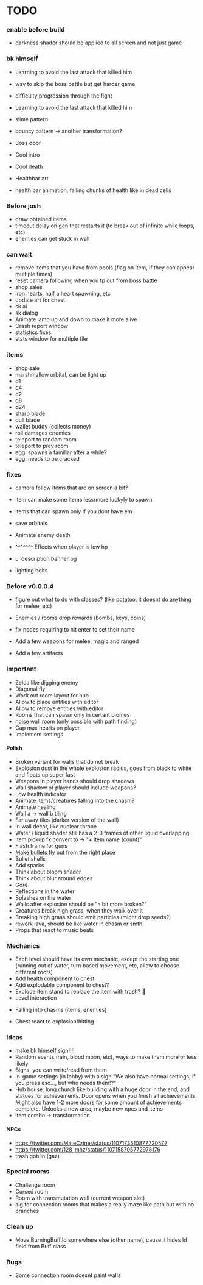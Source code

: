 # TODO

### enable before build

* darkness shader should be applied to all screen and not just game

### bk himself

* Learning to avoid the last attack that killed him
* way to skip the boss battle but get harder game
* difficulty progression through the fight
* Learning to avoid the last attack that killed him
* slime pattern
* bouncy pattern -> another transformation?

* Boss door
* Cool intro
* Cool death
* Healthbar art
* health bar animation, falling chunks of health like in dead cells

### Before josh

* draw obtained items
* timeout delay on gen that restarts it (to break out of infinite while loops, etc)
* enemies can get stuck in wall

### can wait

* remove items that you have from pools (flag on item, if they can appear multiple times)
* reset camera following when you tp out from boss battle
* shop sales
* iron hearts, half a heart spawning, etc
* update art for chest
* sk ai
* sk dialog
* Animate lamp up and down to make it more alive
* Crash report window
* statistics fixes
* stats window for multiple file

### items

* shop sale
* marshmallow orbital, can be light up
* d1
* d4
* d2
* d8
* d24
* sharp blade
* dull blade
* wallet buddy (collects money)
* roll damages enemies
* teleport to random room
* teleport to prev room
* egg: spawns a familiar after a while?
* egg: needs to be cracked

### fixes
* camera follow items that are on screen a bit?

* item can make some items less/more luckyly to spawn
* items that can spawn only if you dont have em
* save orbitals
* Animate enemy death
* ^^^^^^^ Effects when player is low hp
* ui description banner bg
* lighting bolts

### Before v0.0.0.4

* figure out what to do with classes? (like potatoo, it doesnt do anything for melee, etc)
* Enemies / rooms drop rewards (bombs, keys, coins)
* fix nodes requiring to hit enter to set their name

* Add a few weapons for melee, magic and ranged
* Add a few artifacts

### Important

* Zelda like digging enemy
* Diagonal fly
* Work out room layout for hub
* Allow to place entities with editor
* Allow to remove entities with editor
* Rooms that can spawn only in certant biomes
* noise wall room (only possible with path finding)
* Cap max hearts on player
* Implement settings

#### Polish

* Broken variant for walls that do not break
* Explosion dust in the whole explosion radius, goes from black to white and floats up super fast
* Weapons in player hands should drop shadows
* Wall shadow of player should include weapons?
* Low health indicator
* Animate items/creatures falling into the chasm?
* Animate healing
* Wall a -> wall b tiling
* Far away tiles (darker version of the wall)
* In wall decor, like nuclear throne
* Water / liquid shader still has a 2-3 frames of other liquid overlapping
* Item pickup fx convert to -> "+ item name (count)"
* Flash frame for guns
* Make bullets fly out from the right place
* Bullet shells
* Add sparks
* Think about bloom shader
* Think about blur around edges
* Gore
* Reflections in the water
* Splashes on the water
* Walls after explosion should be "a bit more broken?"
* Creatures break high grass, when they walk over it
* Breaking high grass should emit particles (might drop seeds?)
* rework lava, should be like water in chasm or smth
* Props that react to music beats

### Mechanics

* Each level should have its own mechanic, except the starting one (running out of water, turn based movement, etc, allow to choose different roots)
* Add health component to chest
* Add explodable component to chest?
* Explode item stand to replace the item with trash? :thinking:
* Level interaction
 + Falling into chasms (items, enemies)
* Chest react to explosion/hitting

### Ideas

* make bk himself sign!!!!
* Random events (rain, blood moon, etc), ways to make them more or less likely
* Signs, you can write/read from them
* In-game settings (in lobby) with a sign "We also have normal settings, if you press esc..., but who needs them!?"
* Hub house: long church like building with a huge door in the end, and statues for achievements. Door opens when you finish all achievements. Might also have 1-2 more doors for some amount of achievements complete. Unlocks a new area, maybe new npcs and items
* item combo -> transformation

#### NPCs

* https://twitter.com/MateCziner/status/1107173510877720577
* https://twitter.com/128_mhz/status/1107158705772978176
* trash goblin (gaz)

### Special rooms

* Challenge room
* Cursed room
* Room with transmutation well (current weapon slot)
* alg for connection rooms that makes a really maze like path but with no branches

### Clean up

* Move BurningBuff.Id somewhere else (other name), cause it hides Id field from Buff class

### Bugs

* Some connection room doesnt paint walls
